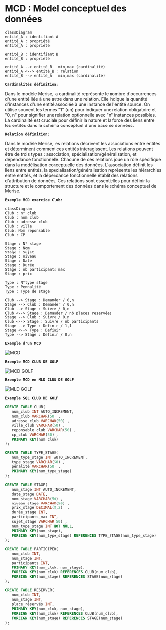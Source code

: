 # MCD : Model conceptuel des données

```mermaid
classDiagram
entité_A : identifiant A
entité_A : propriété
entité_A : propriété

entité_B : identifiant B
entité_B : propriété

entité_A --> entité_B : min,max (cardinalité)
entité_A <--> entité_B : relation
entité_B --> entité_A : min,max (cardinalité)
```

**`Cardinalités définition:`**

Dans le modèle Merise, la cardinalité représente le nombre d'occurrences d'une entité liée à une autre dans une relation. Elle indique la quantité d'instances d'une entité associée à une instance de l'entité source. On utilise souvent les termes "1" (un) pour indiquer une relation obligatoire et "0, n" pour signifier une relation optionnelle avec "n" instances possibles. La cardinalité est cruciale pour définir la nature et la force des liens entre les entités dans le schéma conceptuel d'une base de données.

**`Relation définition:`**

Dans le modèle Merise, les relations décrivent les associations entre entités et déterminent comment ces entités interagissent. Les relations peuvent être de trois types : association, spécialisation/généralisation, et dépendance fonctionnelle. Chacune de ces relations joue un rôle spécifique dans la modélisation conceptuelle des données. L'association définit les liens entre entités, la spécialisation/généralisation représente les hiérarchies entre entités, et la dépendance fonctionnelle établit des relations d'attribution de données. Ces relations sont essentielles pour définir la structure et le comportement des données dans le schéma conceptuel de Merise.

**`Exemple MCD exercice Club:`**

```mermaid
classDiagram
Club : n° club
Club : nom club
Club : adresse club
Club : ville
Club: Nom reponsable
Club : CP

Stage : N° stage
Stage : Nom
Stage : Sujet
Stage : niveau
Stage : Date
Stage : Durée
Stage : nb participants max
Stage : prix

Type : N°type stage
Type : Pennalité
Type : Type de stage

Club --> Stage : Demander / 0,n
Stage --> Club : Demander / 0,n
Club --> Stage : Suivre / 0,n
Club <--> Stage : Demander / nb places reservées
Stage --> Club : Suivre / 0,n
Club <--> Stage : Suivre / nb participants
Stage --> Type : Definir / 1,1
Stage <--> Type : Definir
Type --> Stage : Definir / 0,n
```

**`Exemple d'un MCD`**

![MCD](../Ressources/1st_MCD.jpg)

**`Exemple MCD CLUB DE GOLF`**

![MCD GOLF](../Ressources/CLUB%20MCD.jpg)

**`Exemple MCD en MLD CLUB DE GOLF`**

![MLD GOLF](../Ressources/CLUB%20MLD.jpg)

**`Exemple SQL CLUB DE GOLF`**

```sql
CREATE TABLE CLUB(
   num_club INT AUTO_INCREMENT,
   nom_club VARCHAR(50) ,
   adresse_club VARCHAR(50) ,
   ville_club VARCHAR(50) ,
   reponsable_club VARCHAR(50) ,
   cp_club VARCHAR(50) ,
   PRIMARY KEY(num_club)
);

CREATE TABLE TYPE_STAGE(
   num_type_stage INT AUTO_INCREMENT,
   type_stage VARCHAR(50) ,
   pénalité VARCHAR(50) ,
   PRIMARY KEY(num_type_stage)
);

CREATE TABLE STAGE(
   num_stage INT AUTO_INCREMENT,
   date_stage DATE,
   nom_stage VARCHAR(50) ,
   niveau_stage VARCHAR(50) ,
   prix_stage DECIMAL(8,2)  ,
   durée_stage INT,
   participants_max INT,
   sujet_stage VARCHAR(50) ,
   num_type_stage INT NOT NULL,
   PRIMARY KEY(num_stage),
   FOREIGN KEY(num_type_stage) REFERENCES TYPE_STAGE(num_type_stage)
);

CREATE TABLE PARTICIPER(
   num_club INT,
   num_stage INT,
   participants INT,
   PRIMARY KEY(num_club, num_stage),
   FOREIGN KEY(num_club) REFERENCES CLUB(num_club),
   FOREIGN KEY(num_stage) REFERENCES STAGE(num_stage)
);

CREATE TABLE RESERVER(
   num_club INT,
   num_stage INT,
   place_réservés INT,
   PRIMARY KEY(num_club, num_stage),
   FOREIGN KEY(num_club) REFERENCES CLUB(num_club),
   FOREIGN KEY(num_stage) REFERENCES STAGE(num_stage)
);

```
